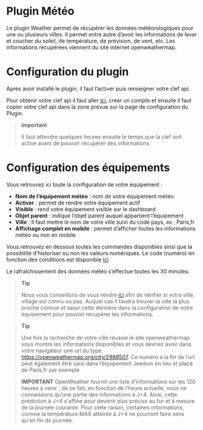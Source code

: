 # Plugin Météo

Le plugin Weather permet de récupérer les données météorologiques pour une ou plusieurs villes. Il permet entre autre d’avoir les informations de lever et coucher du soleil, de température, de prévision, de vent, etc. Les informations récupérées viennent du site internet openweathermap.

# Configuration du plugin

Après avoir installé le plugin, il faut l’activer puis renseigner votre clef api.

Pour obtenir votre clef api il faut aller [ici](https://home.openweathermap.org), créer un compte et ensuite il faut copier votre clef api dans la zone prévue sur la page de configuration du Plugin.

> **Important**
>
> Il faut attendre quelques heures ensuite le temps que la clef soit active avant de pouvoir récupérer des informations

# Configuration des équipements

Vous retrouvez ici toute la configuration de votre équipement :

-   **Nom de l’équipement météo** : nom de votre équipement météo
-   **Activer** : permet de rendre votre équipement actif
-   **Visible** : rend votre équipement visible sur le dashboard
-   **Objet parent** : indique l’objet parent auquel appartient l’équipement
-   **Ville** : Il faut mettre le nom de votre ville suivi du code pays, ex : Paris,fr
-   **Affichage complet en mobile** : permet d’afficher toutes les informations météo ou non en mobile

Vous retrouvez en dessous toutes les commandes disponibles ainsi que la possibilité d’historiser ou non les valeurs numériques. Le code (numéro) en fonction des conditions est disponible [ici](https://openweathermap.org/weather-conditions)

Le rafraîchissement des données météo s’effectue toutes les 30 minutes.

> **Tip**
>
> Nous vous conseillons de vous rendre [ici](https://openweathermap.org/find?) afin de vérifier si votre ville, village est connu ou pas. Auquel cas il faudra trouver la ville la plus proche connue et saisir cette dernière dans la configuration de votre équipement pour pouvoir récupérer les informations.

> **Tip**
>
> Une fois la recherche de votre ville réussie le site openweathermap vous montre les informations disponibles et vous devriez avoir dans votre navigateur une url du type <https://openweathermap.org/city/2988507>. Ce numéro à la fin de l’url peut également être saisi dans l’équipement Jeedom en lieu et place de Paris,fr par exemple

>**IMPORTANT**
>OpenWeather fournit une liste d'informations sur les 120 heures à venir ; de ce fait, en fonction de l’heure actuelle, nous ne connaissons qu’une partie des informations à J+4. Ainsi, cette prédiction à J+4 s'affine pour devenir plus précise au fur et à mesure de la journée courante. Pour cette raison, certaines informations, comme la température MAX atteinte à J+4 ne pourront faire sens qu'en fin de journée.
